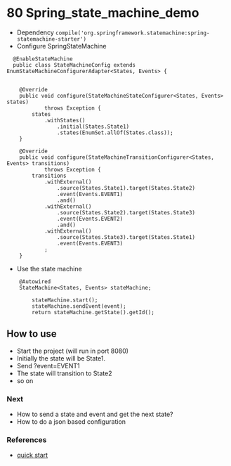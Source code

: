 # 80 Spring_state_machine_demo

- Dependency `compile('org.springframework.statemachine:spring-statemachine-starter')`
- Configure SpringStateMachine

```
  @EnableStateMachine
  public class StateMachineConfig extends EnumStateMachineConfigurerAdapter<States, Events> {


	@Override
    public void configure(StateMachineStateConfigurer<States, Events> states)
            throws Exception {
        states
            .withStates()
                .initial(States.State1)
                .states(EnumSet.allOf(States.class));
    }

    @Override
    public void configure(StateMachineTransitionConfigurer<States, Events> transitions)
            throws Exception {
        transitions
            .withExternal()
                .source(States.State1).target(States.State2)
                .event(Events.EVENT1)
                .and()
            .withExternal()
                .source(States.State2).target(States.State3)
                .event(Events.EVENT2)
                .and()
            .withExternal()
            	.source(States.State3).target(States.State1)
            	.event(Events.EVENT3)
            ;
    }
```

- Use the state machine

```
	@Autowired
	StateMachine<States, Events> stateMachine;
	
		stateMachine.start();
		stateMachine.sendEvent(event);
		return stateMachine.getState().getId();
```

## How to use
- Start the project (will run in port 8080)
- Initially the state will be State1.
- Send ?event=EVENT1
- The state will transition to State2
- so on

### Next
- How to send a state and event and get the next state?
- How to do a json based configuration

### References

- [quick start](https://projects.spring.io/spring-statemachine/#quick-start)

